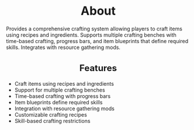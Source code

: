 <h1 style="text-align:center; font-size:2rem; font-weight:bold;">About</h1>

Provides a comprehensive crafting system allowing players to craft items using recipes and ingredients. Supports multiple crafting benches with time-based crafting, progress bars, and item blueprints that define required skills. Integrates with resource gathering mods.

<h2 style="text-align:center; font-size:1.5rem; font-weight:bold;">Features</h2>

- Craft items using recipes and ingredients
- Support for multiple crafting benches
- Time-based crafting with progress bars
- Item blueprints define required skills
- Integration with resource gathering mods
- Customizable crafting recipes
- Skill-based crafting restrictions

